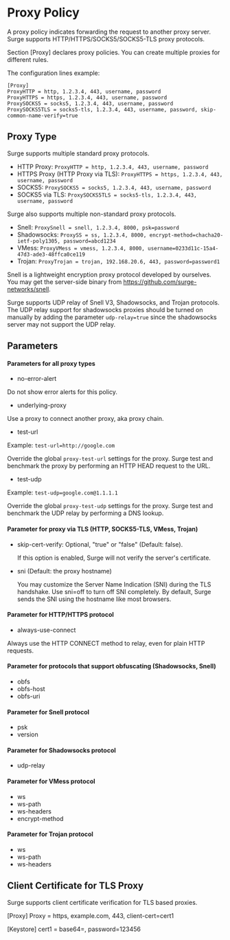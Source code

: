 # Proxy Policy

A proxy policy indicates forwarding the request to another proxy server. Surge supports HTTP/HTTPS/SOCKS5/SOCKS5-TLS proxy protocols.

Section [Proxy] declares proxy policies. You can create multiple proxies for different rules.

The configuration lines example:

```
[Proxy]
ProxyHTTP = http, 1.2.3.4, 443, username, password
ProxyHTTPS = https, 1.2.3.4, 443, username, password
ProxySOCKS5 = socks5, 1.2.3.4, 443, username, password
ProxySOCKS5TLS = socks5-tls, 1.2.3.4, 443, username, password, skip-common-name-verify=true
```

## Proxy Type

Surge supports multiple standard proxy protocols.

* HTTP Proxy: `ProxyHTTP = http, 1.2.3.4, 443, username, password`
* HTTPS Proxy (HTTP Proxy via TLS): `ProxyHTTPS = https, 1.2.3.4, 443, username, password`
* SOCKS5: `ProxySOCKS5 = socks5, 1.2.3.4, 443, username, password`
* SOCKS5 via TLS: `ProxySOCKS5TLS = socks5-tls, 1.2.3.4, 443, username, password`

Surge also supports multiple non-standard proxy protocols.

* Snell: `ProxySnell = snell, 1.2.3.4, 8000, psk=password`
* Shadowsocks: `ProxySS = ss, 1.2.3.4, 8000, encrypt-method=chacha20-ietf-poly1305, password=abcd1234`
* VMess: `ProxyVMess = vmess, 1.2.3.4, 8000, username=0233d11c-15a4-47d3-ade3-48ffca0ce119`
* Trojan: `ProxyTrojan = trojan, 192.168.20.6, 443, password=password1`

Snell is a lightweight encryption proxy protocol developed by ourselves. You may get the server-side binary from https://github.com/surge-networks/snell.

Surge supports UDP relay of Snell V3, Shadowsocks, and Trojan protocols. The UDP relay support for shadowsocks proxies should be turned on manually by adding the parameter `udp-relay=true` since the shadowsocks server may not support the UDP relay.

## Parameters

#### Parameters for all proxy types

* no-error-alert

Do not show error alerts for this policy.

* underlying-proxy

Use a proxy to connect another proxy, aka proxy chain.

* test-url

Example:
`test-url=http://google.com`

Override the global `proxy-test-url` settings for the proxy. Surge test and benchmark the proxy by performing an HTTP HEAD request to the URL.

* test-udp

Example:
`test-udp=google.com@1.1.1.1`

Override the global `proxy-test-udp` settings for the proxy. Surge test and benchmark the UDP relay by performing a DNS lookup.


#### Parameter for proxy via TLS (HTTP, SOCKS5-TLS, VMess, Trojan)

* skip-cert-verify: Optional, "true" or "false" (Default: false).
  
	If this option is enabled, Surge will not verify the server's certificate.

* sni (Default: the proxy hostname)

	You may customize the Server Name Indication (SNI) during the TLS handshake. Use sni=off to turn off SNI completely. By default, Surge sends the SNI using the hostname like most browsers.
	
#### Parameter for HTTP/HTTPS protocol

* always-use-connect

Always use the HTTP CONNECT method to relay, even for plain HTTP requests.


#### Parameter for protocols that support obfuscating (Shadowsocks, Snell)

* obfs
* obfs-host
* obfs-uri

#### Parameter for Snell protocol

* psk
* version


#### Parameter for Shadowsocks protocol

* udp-relay

#### Parameter for VMess protocol

* ws
* ws-path
* ws-headers
* encrypt-method

#### Parameter for Trojan protocol

* ws
* ws-path
* ws-headers


## Client Certificate for TLS Proxy

Surge supports client certificate verification for TLS based proxies.

[Proxy]
Proxy = https, example.com, 443, client-cert=cert1

[Keystore]
cert1 = base64=<P12 base64 string here>, password=123456

